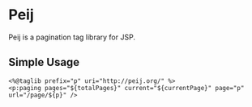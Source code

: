 # Peij

Peij is a pagination tag library for JSP.

## Simple Usage

    <%@taglib prefix="p" uri="http://peij.org/" %>
    <p:paging pages="${totalPages}" current="${currentPage}" page="p" url="/page/${p}" />
